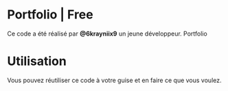 # Portfolio | Free

Ce code a été réalisé par **@6krayniix9** un jeune développeur. Portfolio

# Utilisation

Vous pouvez réutiliser ce code à votre guise et en faire ce que vous voulez.
